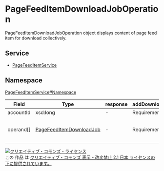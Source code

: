 # PageFeedItemDownloadJobOperation
PageFeedItemDownloadJobOperation object displays content of page feed item for download collectively.

## Service

- [PageFeedItemService](../../services/PageFeedItemService.md)

## Namespace

[PageFeedItemService#Namespace](../../services/PageFeedItemService.md#namespace)

| Field | Type | response | addDownloadJob | Description |
|---|---|---|---|---|
| accountId | xsd:long | - | Requirement | Account ID |
| operand[] | [PageFeedItemDownloadJob](./PageFeedItemDownloadJob.md) | - | Requirement | Register download process information |

[![クリエイティブ・コモンズ・ライセンス](https://i.creativecommons.org/l/by-nd/2.1/jp/88x31.png)](http://creativecommons.org/licenses/by-nd/2.1/jp/)<br>
この 作品 は [クリエイティブ・コモンズ 表示 - 改変禁止 2.1 日本 ライセンスの下に提供されています。](http://creativecommons.org/licenses/by-nd/2.1/jp/)
